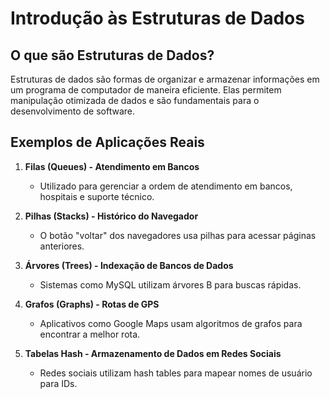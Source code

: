 # Introdução às Estruturas de Dados

## O que são Estruturas de Dados?
Estruturas de dados são formas de organizar e armazenar informações em um programa de computador de maneira eficiente. Elas permitem manipulação otimizada de dados e são fundamentais para o desenvolvimento de software.

## Exemplos de Aplicações Reais

1. **Filas (Queues) - Atendimento em Bancos**  
   - Utilizado para gerenciar a ordem de atendimento em bancos, hospitais e suporte técnico.

2. **Pilhas (Stacks) - Histórico do Navegador**  
   - O botão "voltar" dos navegadores usa pilhas para acessar páginas anteriores.

3. **Árvores (Trees) - Indexação de Bancos de Dados**  
   - Sistemas como MySQL utilizam árvores B para buscas rápidas.

4. **Grafos (Graphs) - Rotas de GPS**  
   - Aplicativos como Google Maps usam algoritmos de grafos para encontrar a melhor rota.

5. **Tabelas Hash - Armazenamento de Dados em Redes Sociais**  
   - Redes sociais utilizam hash tables para mapear nomes de usuário para IDs.